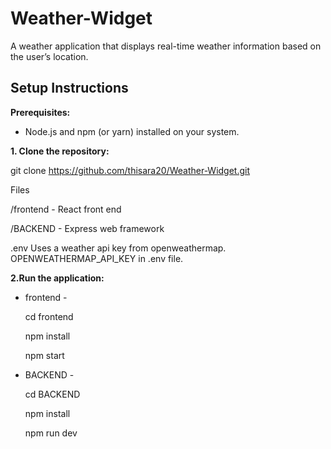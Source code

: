 # Weather-Widget
 A weather application that displays real-time weather information based on the user’s location.

## Setup Instructions

**Prerequisites:**

- Node.js and npm (or yarn) installed on your system.

**1. Clone the repository:**

 git clone https://github.com/thisara20/Weather-Widget.git

 Files
 
/frontend - React front end
 
/BACKEND - Express web framework

 .env
Uses a weather api key from openweathermap. OPENWEATHERMAP_API_KEY in .env file.


**2.Run the application:**

  
- frontend - 


  cd frontend

  npm install
 
  npm start


- BACKEND - 


  cd BACKEND

  npm install

  npm run dev
 
 
